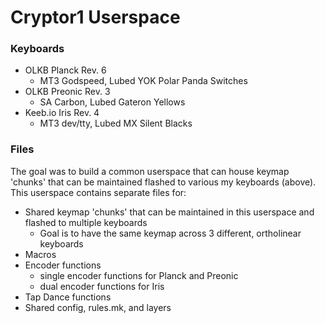 # Cryptor1 Userspace

### Keyboards
- OLKB Planck Rev. 6
    - MT3 Godspeed, Lubed YOK Polar Panda Switches
- OLKB Preonic Rev. 3
    - SA Carbon, Lubed Gateron Yellows
- Keeb.io Iris Rev. 4
    - MT3 dev/tty, Lubed MX Silent Blacks

### Files

The goal was to build a common userspace that can house keymap 'chunks' that can be maintained flashed to various my keyboards (above). This userspace contains separate files for:
- Shared keymap 'chunks' that can be maintained in this userspace and flashed to multiple keyboards
    - Goal is to have the same keymap across 3 different, ortholinear keyboards
- Macros
- Encoder functions
    - single encoder functions for Planck and Preonic
    - dual encoder functions for Iris
- Tap Dance functions
- Shared config, rules.mk, and layers
